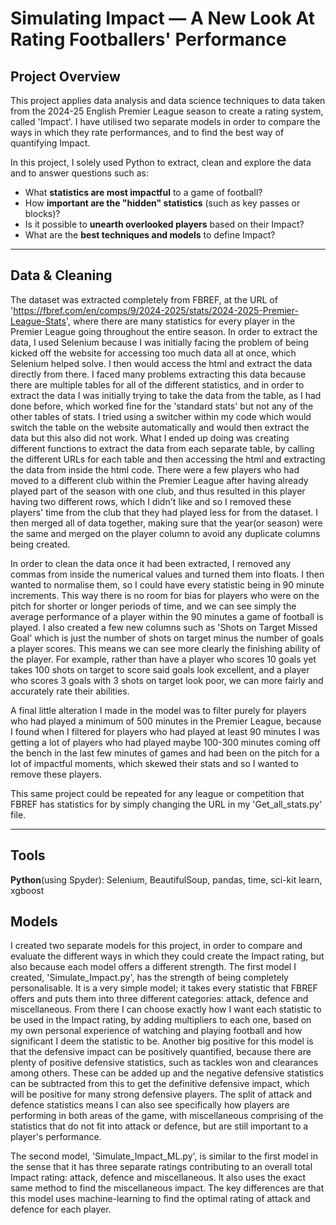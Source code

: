 # Simulating Impact — A New Look At Rating Footballers' Performance

## Project Overview
This project applies data analysis and data science techniques to data taken from the 2024-25 English Premier League season to create a rating system, called 'Impact'. I have utilised two separate models in order to compare the ways in which they rate performances, and to find the best way of quantifying Impact.

In this project, I solely used Python to extract, clean and explore the data and to answer questions such as:

- What **statistics are most impactful** to a game of football?
- How **important are the "hidden" statistics** (such as key passes or blocks)?
- Is it possible to **unearth overlooked players** based on their Impact?
- What are the **best techniques and models** to define Impact?

---

## Data & Cleaning
The dataset was extracted completely from FBREF, at the URL of 'https://fbref.com/en/comps/9/2024-2025/stats/2024-2025-Premier-League-Stats', where there are many statistics for every player in the Premier League going throughout the entire season. 
In order to extract the data, I used Selenium because I was initially facing the problem of being kicked off the website for accessing too much data all at once, which Selenium helped solve. I then would access the html and extract the data directly from there. 
I faced many problems extracting this data because there are multiple tables for all of the different statistics, and in order to extract the data I was initially trying to take the data from the table, as I had done before, which worked fine for the 'standard stats' but not any of the other tables of stats. I tried using a switcher within my code which would switch the table on the website automatically and would then extract the data but this also did not work.
What I ended up doing was creating different functions to extract the data from each separate table, by calling the different URLs for each table and then accessing the html and extracting the data from inside the html code.
There were a few players who had moved to a different club within the Premier League after having already played part of the season with one club, and thus resulted in this player having two different rows, which I didn't like and so I removed these players' time from the club that they had played less for from the dataset.
I then merged all of data together, making sure that the year(or season) were the same and merged on the player column to avoid any duplicate columns being created.

In order to clean the data once it had been extracted, I removed any commas from inside the numerical values and turned them into floats. I then wanted to normalise them, so I could have every statistic being in 90 minute increments. This way there is no room for bias for players who were on the pitch for shorter or longer periods of time, and we can see simply the average performance of a player within the 90 minutes a game of football is played.
I also created a few new columns such as 'Shots on Target Missed Goal' which is just the number of shots on target minus the number of goals a player scores. This means we can see more clearly the finishing ability of the player. For example, rather than have a player who scores 10 goals yet takes 100 shots on target to score said goals look excellent, and a player who scores 3 goals with 3 shots on target look poor, we can more fairly and accurately rate their abilities.

A final  little alteration  I made in the model was to filter purely for players who had played a minimum of 500 minutes in the Premier League, because I found when I filtered for players who had played at least 90 minutes I was getting a lot of players who had played maybe 100-300 minutes coming off the bench in the last few minutes of games and had been on the pitch for a lot of impactful moments, which skewed their stats and so I wanted to remove these players.

This same project could be repeated for any league or competition that FBREF has statistics for by simply changing the URL in my 'Get_all_stats.py' file.

---

## Tools
**Python**(using Spyder): Selenium, BeautifulSoup, pandas, time, sci-kit learn, xgboost

## Models
I created two separate models for this project, in order to compare and evaluate the different ways in which they could create the Impact rating, but also because each model offers a different strength. The first model I created, 'Simulate_Impact.py', has the strength of being completely personalisable. It is a very simple model; it takes every statistic that FBREF offers and puts them into three different categories: attack, defence and miscellaneous. From there I can choose exactly how I want each statistic to be used in the Impact rating, by adding multipliers to each one, based on my own personal experience of watching and playing football and how significant I deem the statistic to be. 
Another big positive for this model is that the defensive impact can be positively quantified, because there are plenty of positive defensive statistics, such as tackles won and clearances among others. These can be added up and the negative defensive statistics can be subtracted from this to get the definitive defensive impact, which will be positive for many strong defensive players. 
The split of attack and defence statistics means I can also see specifically how players are performing in both areas of the game, with miscellaneous comprising of the statistics that do not fit into attack or defence, but are still important to a player's performance.

The second model, 'Simulate_Impact_ML.py', is similar to the first model in the sense that it has three separate ratings contributing to an overall total Impact rating: attack, defence and miscellaneous. It also uses the exact same method to find the miscellaneous impact. The key differences are that this model uses machine-learning to find the optimal rating of attack and defence for each player.
